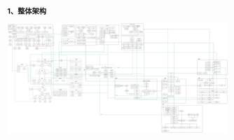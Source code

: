 ### 1、整体架构

<img src="image-20210513100050012.png" alt="image-20210513100050012" style="zoom:200%;" />

